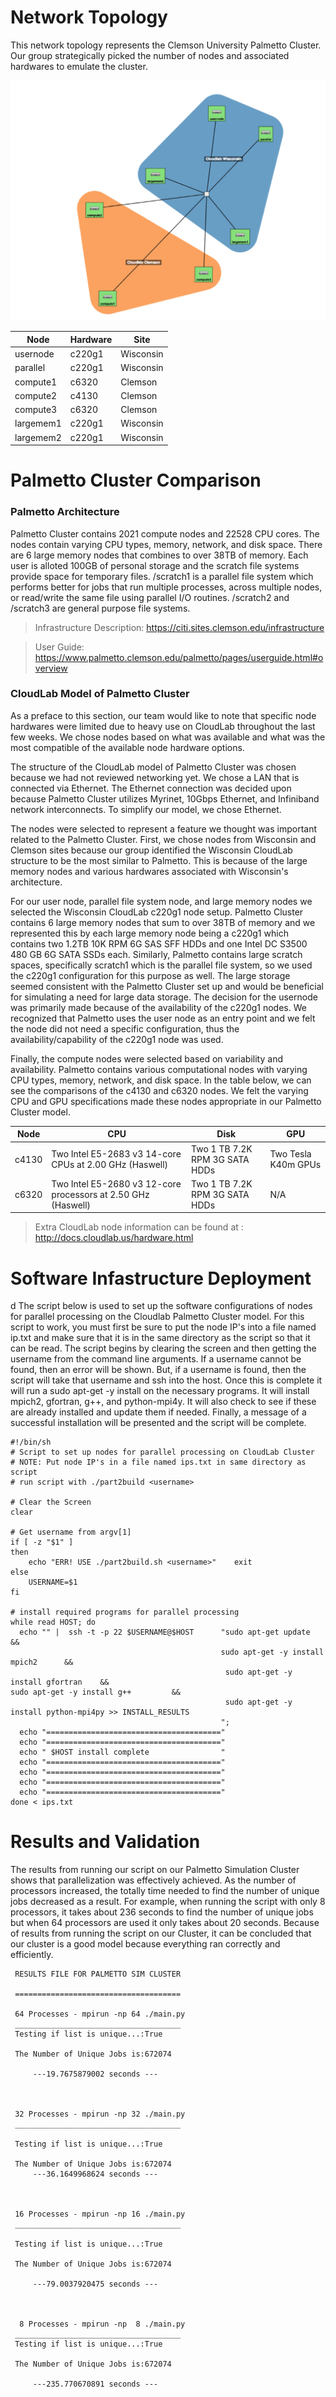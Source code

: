 # Network Topology 
This network topology represents the Clemson University Palmetto Cluster. Our group strategically picked the number of nodes and associated hardwares to emulate the cluster. 

![Image of Topology](https://github.com/sepaul/3620project/blob/master/part2/topology.png)


| Node  | Hardware  | Site  |
|---|---|---|
| usernode  | c220g1  | Wisconsin  |
| parallel  | c220g1  | Wisconsin  |
| compute1  | c6320  | Clemson |
| compute2  | c4130  | Clemson  |
| compute3  | c6320  | Clemson  |
| largemem1  | c220g1  | Wisconsin  |
| largemem2  | c220g1  | Wisconsin  |


# Palmetto Cluster Comparison 

### Palmetto Architecture 
Palmetto Cluster contains 2021 compute nodes and 22528 CPU cores. The nodes contain varying CPU types, memory, network, and disk space. There are 6 large memory nodes that combines to over 38TB of memory. Each user is alloted 100GB of personal storage and the scratch file systems provide space for temporary files. /scratch1 is a parallel file system which performs better for jobs that run multiple processes, across multiple nodes, or read/write the same file using parallel I/O routines. /scratch2 and /scratch3 are general purpose file systems. 

> Infrastructure Description: https://citi.sites.clemson.edu/infrastructure  

> User Guide: https://www.palmetto.clemson.edu/palmetto/pages/userguide.html#overview 
   
### CloudLab Model of Palmetto Cluster 
As a preface to this section, our team would like to note that specific node hardwares were limited due to heavy use on CloudLab throughout the last few weeks. We chose nodes based on what was available and what was the most compatible of the available node hardware options.

The structure of the CloudLab model of Palmetto Cluster was chosen because we had not reviewed networking yet. We chose a LAN that is connected via Ethernet. The Ethernet connection was decided upon because Palmetto Cluster utilizes Myrinet, 10Gbps Ethernet, and Infiniband network interconnects. To simplify our model, we chose Ethernet. 

The nodes were selected to represent a feature we thought was important related to the Palmetto Cluster. First, we chose nodes from Wisconsin and Clemson sites because our group identified the Wisconsin CloudLab structure to be the most similar to Palmetto. This is because of the large memory nodes and various hardwares associated with Wisconsin's architecture.

For our user node, parallel file system node, and large memory nodes we selected the Wisconsin CloudLab c220g1 node setup. Palmetto Cluster contains 6 large memory nodes that sum to over 38TB of memory and we represented this by each large memory node being a c220g1 which contains two 1.2TB 10K RPM 6G SAS SFF HDDs and one Intel DC S3500 480 GB 6G SATA SSDs each. Similarly, Palmetto contains large scratch spaces, specifically scratch1 which is the parallel file system, so we used the c220g1 configuration for this purpose as well. The large storage seemed consistent with the Palmetto Cluster set up and would be beneficial for simulating a need for large data storage.  The decision for the usernode was primarily made because of the availability of the c220g1 nodes. We recognized that Palmetto uses the user node as an entry point and we felt the node did not need a specific configuration, thus the availability/capability of the c220g1 node was used. 

Finally, the compute nodes were selected based on variability and availability. Palmetto contains various computational nodes with varying CPU types, memory, network, and disk space. In the table below, we can see the comparisons of the c4130 and c6320 nodes. We felt the varying CPU and GPU specifications made these nodes appropriate in our Palmetto Cluster model. 

| Node  | CPU  | Disk | GPU |
|---|---|---|---|
| c4130  | Two Intel E5-2683 v3 14-core CPUs at 2.00 GHz (Haswell)  | Two 1 TB 7.2K RPM 3G SATA HDDs  |Two Tesla K40m GPUs |
| c6320  | Two Intel E5-2680 v3 12-core processors at 2.50 GHz (Haswell)  | Two 1 TB 7.2K RPM 3G SATA HDDs | N/A |

> Extra CloudLab node information can be found at : http://docs.cloudlab.us/hardware.html

# Software Infastructure Deployment 
d
The script below is used to set up the software configurations of nodes for parallel processing on the Cloudlab Palmetto Cluster model. For this script to work, you must first be sure to put the node IP's into a file named ip.txt and make sure that it is in the same directory as the script so that it can be read. The script begins by clearing the screen and then getting the username from the command line arguments. If a username cannot be found, then an error will be shown. But, if a username is found, then the script will take that username and ssh into the host. Once this is complete it will run a sudo apt-get -y install on the necessary programs. It will install mpich2, gfortran, g++, and python-mpi4y. It will also check to see if these are already installed and update them if needed. Finally, a message of a successful installation will be presented and the script will be complete. 

```
#!/bin/sh
# Script to set up nodes for parallel processing on CloudLab Cluster
# NOTE: Put node IP's in a file named ips.txt in same directory as script
# run script with ./part2build <username>

# Clear the Screen
clear

# Get username from argv[1]
if [ -z "$1" ]
then
    echo "ERR! USE ./part2build.sh <username>"    exit
else
    USERNAME=$1
fi

# install required programs for parallel processing
while read HOST; do
  echo "" |  ssh -t -p 22 $USERNAME@$HOST      "sudo apt-get update                &&
                                 	           sudo apt-get -y install mpich2      &&
                                 		        sudo apt-get -y install gfortran    &&                                 		        sudo apt-get -y install g++         &&
                                 		        sudo apt-get -y install python-mpi4py >> INSTALL_RESULTS
                                 	           ";
  echo "======================================="
  echo "======================================="
  echo " $HOST install complete                "
  echo "======================================="
  echo "======================================="
  echo "======================================="
  echo "======================================="
done < ips.txt
``` 
# Results and Validation
The results from running our script on our Palmetto Simulation Cluster shows that parallelization was effectively achieved.  As the number of processors increased, the totally time needed to find the number of unique jobs decreased as a result. For example, when running the script with only 8 processors, it takes about 236 seconds to find the number of unique jobs but when 64 processors are used it only takes about 20 seconds. Because of results from running the script on our Cluster, it can be concluded that our cluster is a good model because everything ran correctly and efficiently. 

```
 RESULTS FILE FOR PALMETTO SIM CLUSTER

 =====================================

 64 Processes - mpirun -np 64 ./main.py
 _____________________________________
 Testing if list is unique...:True

 The Number of Unique Jobs is:672074

     ---19.7675879002 seconds ---



 32 Processes - mpirun -np 32 ./main.py 
 _____________________________________

 Testing if list is unique...:True

 The Number of Unique Jobs is:672074
     ---36.1649968624 seconds ---



 16 Processes - mpirun -np 16 ./main.py
 _____________________________________

 Testing if list is unique...:True

 The Number of Unique Jobs is:672074

     ---79.0037920475 seconds ---



  8 Processes - mpirun -np  8 ./main.py
 _____________________________________
 Testing if list is unique...:True

 The Number of Unique Jobs is:672074

     ---235.770670891 seconds ---
```
